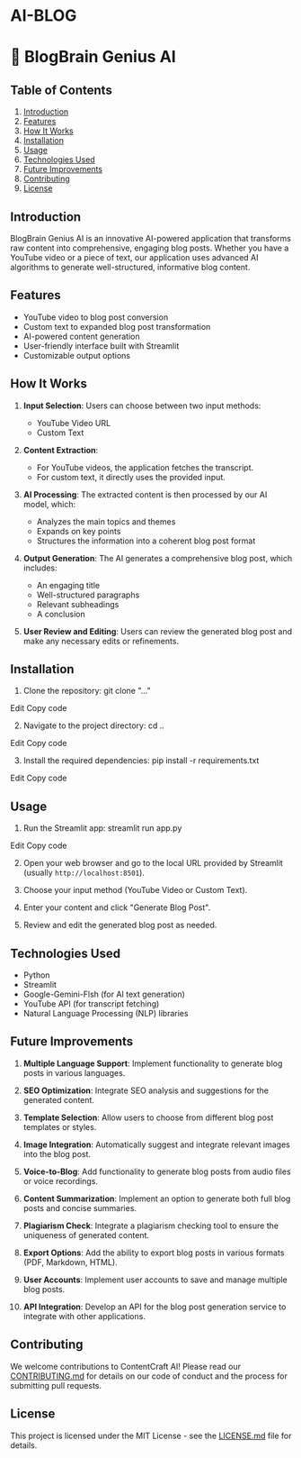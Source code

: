 # AI-BLOG

# 🧠 BlogBrain Genius AI

## Table of Contents
1. [Introduction](#introduction)
2. [Features](#features)
3. [How It Works](#how-it-works)
4. [Installation](#installation)
5. [Usage](#usage)
6. [Technologies Used](#technologies-used)
7. [Future Improvements](#future-improvements)
8. [Contributing](#contributing)
9. [License](#license)

## Introduction

BlogBrain Genius AI is an innovative AI-powered application that transforms raw content into comprehensive, engaging blog posts. Whether you have a YouTube video or a piece of text, our application uses advanced AI algorithms to generate well-structured, informative blog content.

## Features

- YouTube video to blog post conversion
- Custom text to expanded blog post transformation
- AI-powered content generation
- User-friendly interface built with Streamlit
- Customizable output options

## How It Works

1. **Input Selection**: Users can choose between two input methods:
   - YouTube Video URL
   - Custom Text

2. **Content Extraction**: 
   - For YouTube videos, the application fetches the transcript.
   - For custom text, it directly uses the provided input.

3. **AI Processing**: The extracted content is then processed by our AI model, which:
   - Analyzes the main topics and themes
   - Expands on key points
   - Structures the information into a coherent blog post format

4. **Output Generation**: The AI generates a comprehensive blog post, which includes:
   - An engaging title
   - Well-structured paragraphs
   - Relevant subheadings
   - A conclusion

5. **User Review and Editing**: Users can review the generated blog post and make any necessary edits or refinements.

## Installation

1. Clone the repository:
git clone "..."

Edit
Copy code

2. Navigate to the project directory:
cd ..

Edit
Copy code

3. Install the required dependencies:
pip install -r requirements.txt

Edit
Copy code

## Usage

1. Run the Streamlit app:
streamlit run app.py

Edit
Copy code

2. Open your web browser and go to the local URL provided by Streamlit (usually `http://localhost:8501`).

3. Choose your input method (YouTube Video or Custom Text).

4. Enter your content and click "Generate Blog Post".

5. Review and edit the generated blog post as needed.

## Technologies Used

- Python
- Streamlit
- Google-Gemini-Flsh (for AI text generation)
- YouTube API (for transcript fetching)
- Natural Language Processing (NLP) libraries

## Future Improvements

1. **Multiple Language Support**: Implement functionality to generate blog posts in various languages.

2. **SEO Optimization**: Integrate SEO analysis and suggestions for the generated content.

3. **Template Selection**: Allow users to choose from different blog post templates or styles.

4. **Image Integration**: Automatically suggest and integrate relevant images into the blog post.

5. **Voice-to-Blog**: Add functionality to generate blog posts from audio files or voice recordings.

6. **Content Summarization**: Implement an option to generate both full blog posts and concise summaries.

7. **Plagiarism Check**: Integrate a plagiarism checking tool to ensure the uniqueness of generated content.

8. **Export Options**: Add the ability to export blog posts in various formats (PDF, Markdown, HTML).

9. **User Accounts**: Implement user accounts to save and manage multiple blog posts.

10. **API Integration**: Develop an API for the blog post generation service to integrate with other applications.

## Contributing

We welcome contributions to ContentCraft AI! Please read our [CONTRIBUTING.md](CONTRIBUTING.md) for details on our code of conduct and the process for submitting pull requests.

## License

This project is licensed under the MIT License - see the [LICENSE.md](LICENSE.md) file for details.

